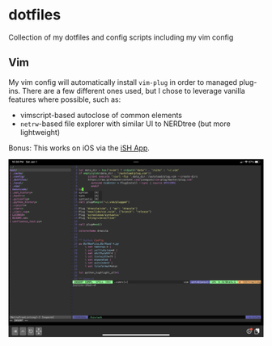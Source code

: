 # dotfiles
Collection of my dotfiles and config scripts including my vim config 

## Vim 

My vim config will automatically install `vim-plug` in order to managed plug-ins. There are a few different ones used, but I chose to leverage vanilla features where possible, such as: 

- vimscript-based autoclose of common elements 
- `netrw`-based file explorer with similar UI to NERDtree (but more lightweight) 

Bonus: This works on iOS via the [iSH App](https://github.com/ish-app/ish).

![vim_image](https://github.com/Jflick58/dotfiles/blob/main/screens/vim.png)

